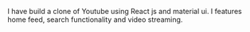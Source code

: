 I have build a clone of Youtube using React js and material ui. I features home feed, search functionality and video streaming.

